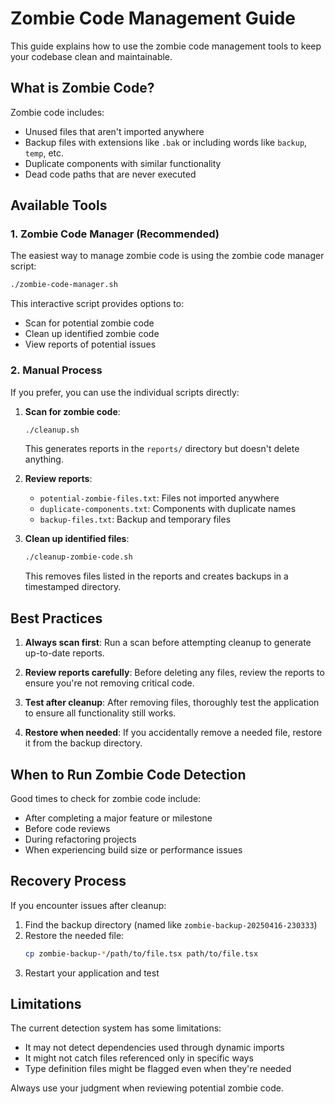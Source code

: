 # Zombie Code Management Guide

This guide explains how to use the zombie code management tools to keep your codebase clean and maintainable.

## What is Zombie Code?

Zombie code includes:
- Unused files that aren't imported anywhere
- Backup files with extensions like `.bak` or including words like `backup`, `temp`, etc.
- Duplicate components with similar functionality
- Dead code paths that are never executed

## Available Tools

### 1. Zombie Code Manager (Recommended)

The easiest way to manage zombie code is using the zombie code manager script:

```bash
./zombie-code-manager.sh
```

This interactive script provides options to:
- Scan for potential zombie code
- Clean up identified zombie code
- View reports of potential issues

### 2. Manual Process

If you prefer, you can use the individual scripts directly:

1. **Scan for zombie code**:
   ```bash
   ./cleanup.sh
   ```
   This generates reports in the `reports/` directory but doesn't delete anything.

2. **Review reports**:
   - `potential-zombie-files.txt`: Files not imported anywhere
   - `duplicate-components.txt`: Components with duplicate names
   - `backup-files.txt`: Backup and temporary files

3. **Clean up identified files**:
   ```bash
   ./cleanup-zombie-code.sh
   ```
   This removes files listed in the reports and creates backups in a timestamped directory.

## Best Practices

1. **Always scan first**: Run a scan before attempting cleanup to generate up-to-date reports.

2. **Review reports carefully**: Before deleting any files, review the reports to ensure you're not removing critical code.

3. **Test after cleanup**: After removing files, thoroughly test the application to ensure all functionality still works.

4. **Restore when needed**: If you accidentally remove a needed file, restore it from the backup directory.

## When to Run Zombie Code Detection

Good times to check for zombie code include:
- After completing a major feature or milestone
- Before code reviews
- During refactoring projects
- When experiencing build size or performance issues

## Recovery Process

If you encounter issues after cleanup:

1. Find the backup directory (named like `zombie-backup-20250416-230333`)
2. Restore the needed file:
   ```bash
   cp zombie-backup-*/path/to/file.tsx path/to/file.tsx
   ```
3. Restart your application and test

## Limitations

The current detection system has some limitations:
- It may not detect dependencies used through dynamic imports
- It might not catch files referenced only in specific ways
- Type definition files might be flagged even when they're needed

Always use your judgment when reviewing potential zombie code.